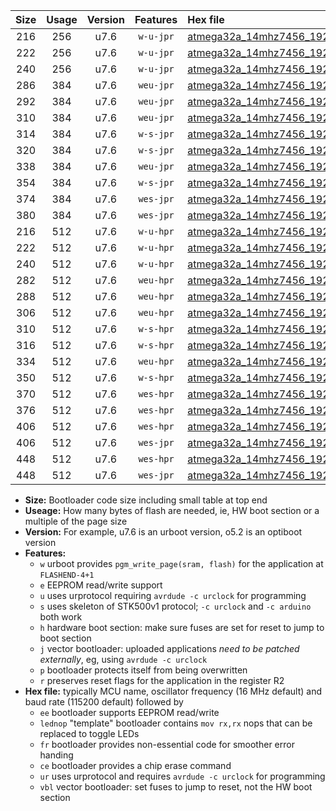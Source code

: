 |Size|Usage|Version|Features|Hex file|
|:-:|:-:|:-:|:-:|:--|
|216|256|u7.6|`w-u-jpr`|[atmega32a_14mhz7456_19200bps_ur_vbl.hex](https://raw.githubusercontent.com/stefanrueger/urboot/main//atmega32a_14mhz7456_19200bps_ur_vbl.hex)|
|222|256|u7.6|`w-u-jpr`|[atmega32a_14mhz7456_19200bps_lednop_ur_vbl.hex](https://raw.githubusercontent.com/stefanrueger/urboot/main//atmega32a_14mhz7456_19200bps_lednop_ur_vbl.hex)|
|240|256|u7.6|`w-u-jpr`|[atmega32a_14mhz7456_19200bps_lednop_fr_ur_vbl.hex](https://raw.githubusercontent.com/stefanrueger/urboot/main//atmega32a_14mhz7456_19200bps_lednop_fr_ur_vbl.hex)|
|286|384|u7.6|`weu-jpr`|[atmega32a_14mhz7456_19200bps_ee_ur_vbl.hex](https://raw.githubusercontent.com/stefanrueger/urboot/main//atmega32a_14mhz7456_19200bps_ee_ur_vbl.hex)|
|292|384|u7.6|`weu-jpr`|[atmega32a_14mhz7456_19200bps_ee_lednop_ur_vbl.hex](https://raw.githubusercontent.com/stefanrueger/urboot/main//atmega32a_14mhz7456_19200bps_ee_lednop_ur_vbl.hex)|
|310|384|u7.6|`weu-jpr`|[atmega32a_14mhz7456_19200bps_ee_lednop_fr_ur_vbl.hex](https://raw.githubusercontent.com/stefanrueger/urboot/main//atmega32a_14mhz7456_19200bps_ee_lednop_fr_ur_vbl.hex)|
|314|384|u7.6|`w-s-jpr`|[atmega32a_14mhz7456_19200bps_vbl.hex](https://raw.githubusercontent.com/stefanrueger/urboot/main//atmega32a_14mhz7456_19200bps_vbl.hex)|
|320|384|u7.6|`w-s-jpr`|[atmega32a_14mhz7456_19200bps_lednop_vbl.hex](https://raw.githubusercontent.com/stefanrueger/urboot/main//atmega32a_14mhz7456_19200bps_lednop_vbl.hex)|
|338|384|u7.6|`weu-jpr`|[atmega32a_14mhz7456_19200bps_ee_lednop_fr_ce_ur_vbl.hex](https://raw.githubusercontent.com/stefanrueger/urboot/main//atmega32a_14mhz7456_19200bps_ee_lednop_fr_ce_ur_vbl.hex)|
|354|384|u7.6|`w-s-jpr`|[atmega32a_14mhz7456_19200bps_lednop_fr_vbl.hex](https://raw.githubusercontent.com/stefanrueger/urboot/main//atmega32a_14mhz7456_19200bps_lednop_fr_vbl.hex)|
|374|384|u7.6|`wes-jpr`|[atmega32a_14mhz7456_19200bps_ee_vbl.hex](https://raw.githubusercontent.com/stefanrueger/urboot/main//atmega32a_14mhz7456_19200bps_ee_vbl.hex)|
|380|384|u7.6|`wes-jpr`|[atmega32a_14mhz7456_19200bps_ee_lednop_vbl.hex](https://raw.githubusercontent.com/stefanrueger/urboot/main//atmega32a_14mhz7456_19200bps_ee_lednop_vbl.hex)|
|216|512|u7.6|`w-u-hpr`|[atmega32a_14mhz7456_19200bps_ur.hex](https://raw.githubusercontent.com/stefanrueger/urboot/main//atmega32a_14mhz7456_19200bps_ur.hex)|
|222|512|u7.6|`w-u-hpr`|[atmega32a_14mhz7456_19200bps_lednop_ur.hex](https://raw.githubusercontent.com/stefanrueger/urboot/main//atmega32a_14mhz7456_19200bps_lednop_ur.hex)|
|240|512|u7.6|`w-u-hpr`|[atmega32a_14mhz7456_19200bps_lednop_fr_ur.hex](https://raw.githubusercontent.com/stefanrueger/urboot/main//atmega32a_14mhz7456_19200bps_lednop_fr_ur.hex)|
|282|512|u7.6|`weu-hpr`|[atmega32a_14mhz7456_19200bps_ee_ur.hex](https://raw.githubusercontent.com/stefanrueger/urboot/main//atmega32a_14mhz7456_19200bps_ee_ur.hex)|
|288|512|u7.6|`weu-hpr`|[atmega32a_14mhz7456_19200bps_ee_lednop_ur.hex](https://raw.githubusercontent.com/stefanrueger/urboot/main//atmega32a_14mhz7456_19200bps_ee_lednop_ur.hex)|
|306|512|u7.6|`weu-hpr`|[atmega32a_14mhz7456_19200bps_ee_lednop_fr_ur.hex](https://raw.githubusercontent.com/stefanrueger/urboot/main//atmega32a_14mhz7456_19200bps_ee_lednop_fr_ur.hex)|
|310|512|u7.6|`w-s-hpr`|[atmega32a_14mhz7456_19200bps.hex](https://raw.githubusercontent.com/stefanrueger/urboot/main//atmega32a_14mhz7456_19200bps.hex)|
|316|512|u7.6|`w-s-hpr`|[atmega32a_14mhz7456_19200bps_lednop.hex](https://raw.githubusercontent.com/stefanrueger/urboot/main//atmega32a_14mhz7456_19200bps_lednop.hex)|
|334|512|u7.6|`weu-hpr`|[atmega32a_14mhz7456_19200bps_ee_lednop_fr_ce_ur.hex](https://raw.githubusercontent.com/stefanrueger/urboot/main//atmega32a_14mhz7456_19200bps_ee_lednop_fr_ce_ur.hex)|
|350|512|u7.6|`w-s-hpr`|[atmega32a_14mhz7456_19200bps_lednop_fr.hex](https://raw.githubusercontent.com/stefanrueger/urboot/main//atmega32a_14mhz7456_19200bps_lednop_fr.hex)|
|370|512|u7.6|`wes-hpr`|[atmega32a_14mhz7456_19200bps_ee.hex](https://raw.githubusercontent.com/stefanrueger/urboot/main//atmega32a_14mhz7456_19200bps_ee.hex)|
|376|512|u7.6|`wes-hpr`|[atmega32a_14mhz7456_19200bps_ee_lednop.hex](https://raw.githubusercontent.com/stefanrueger/urboot/main//atmega32a_14mhz7456_19200bps_ee_lednop.hex)|
|406|512|u7.6|`wes-hpr`|[atmega32a_14mhz7456_19200bps_ee_lednop_fr.hex](https://raw.githubusercontent.com/stefanrueger/urboot/main//atmega32a_14mhz7456_19200bps_ee_lednop_fr.hex)|
|406|512|u7.6|`wes-jpr`|[atmega32a_14mhz7456_19200bps_ee_lednop_fr_vbl.hex](https://raw.githubusercontent.com/stefanrueger/urboot/main//atmega32a_14mhz7456_19200bps_ee_lednop_fr_vbl.hex)|
|448|512|u7.6|`wes-hpr`|[atmega32a_14mhz7456_19200bps_ee_lednop_fr_ce.hex](https://raw.githubusercontent.com/stefanrueger/urboot/main//atmega32a_14mhz7456_19200bps_ee_lednop_fr_ce.hex)|
|448|512|u7.6|`wes-jpr`|[atmega32a_14mhz7456_19200bps_ee_lednop_fr_ce_vbl.hex](https://raw.githubusercontent.com/stefanrueger/urboot/main//atmega32a_14mhz7456_19200bps_ee_lednop_fr_ce_vbl.hex)|

- **Size:** Bootloader code size including small table at top end
- **Useage:** How many bytes of flash are needed, ie, HW boot section or a multiple of the page size
- **Version:** For example, u7.6 is an urboot version, o5.2 is an optiboot version
- **Features:**
  + `w` urboot provides `pgm_write_page(sram, flash)` for the application at `FLASHEND-4+1`
  + `e` EEPROM read/write support
  + `u` uses urprotocol requiring `avrdude -c urclock` for programming
  + `s` uses skeleton of STK500v1 protocol; `-c urclock` and `-c arduino` both work
  + `h` hardware boot section: make sure fuses are set for reset to jump to boot section
  + `j` vector bootloader: uploaded applications *need to be patched externally*, eg, using `avrdude -c urclock`
  + `p` bootloader protects itself from being overwritten
  + `r` preserves reset flags for the application in the register R2
- **Hex file:** typically MCU name, oscillator frequency (16 MHz default) and baud rate (115200 default) followed by
  + `ee` bootloader supports EEPROM read/write
  + `lednop` "template" bootloader contains `mov rx,rx` nops that can be replaced to toggle LEDs
  + `fr` bootloader provides non-essential code for smoother error handing
  + `ce` bootloader provides a chip erase command
  + `ur` uses urprotocol and requires `avrdude -c urclock` for programming
  + `vbl` vector bootloader: set fuses to jump to reset, not the HW boot section
